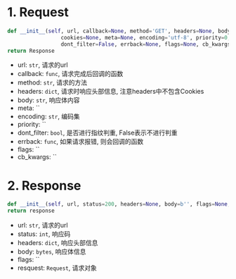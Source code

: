 # 1. Request

```python
def __init__(self, url, callback=None, method='GET', headers=None, body=None,
                 cookies=None, meta=None, encoding='utf-8', priority=0,
                 dont_filter=False, errback=None, flags=None, cb_kwargs=None):
return Response
```

* url: `str`, 请求的url
* callback: `func`, 请求完成后回调的函数
* method: `str`, 请求的方法
* headers: `dict`, 请求时响应头部信息, 注意headers中不包含Cookies
* body: `str`, 响应体内容
* meta: ``
* encoding: `str`, 编码集
* priority: ``
* dont_filter: `bool`, 是否进行指纹判重, False表示不进行判重
* errback: `func`, 如果请求报错, 则会回调的函数
* flags: ``
* cb_kwargs: ``

# 2. Response

```python
def __init__(self, url, status=200, headers=None, body=b'', flags=None, request=None):
return response
```

* url: `str`, 请求的url
* status: `int`, 响应码
* headers: `dict`, 响应头部信息
* body: `bytes`, 响应体信息
* flags: ``
* resquest: `Request`, 请求对象